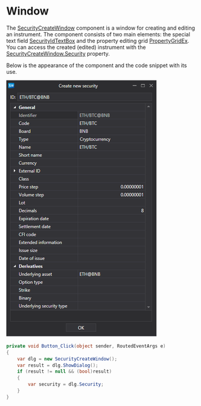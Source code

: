# Window

The [SecurityCreateWindow](xref:StockSharp.Xaml.SecurityCreateWindow) component is a window for creating and editing an instrument. The component consists of two main elements: the special text field [SecurityIdTextBox](xref:StockSharp.Xaml.SecurityIdTextBox) and the property editing grid [PropertyGridEx](xref:StockSharp.Xaml.PropertyGrid.PropertyGridEx). You can access the created (edited) instrument with the [SecurityCreateWindow.Security](xref:StockSharp.Xaml.SecurityCreateWindow.Security) property. 

Below is the appearance of the component and the code snippet with its use. 

![Gui SecurityCreateWindow](../../../../images/gui_securitycreatewindow.png)

```cs
private void Button_Click(object sender, RoutedEventArgs e)
{
	var dlg = new SecurityCreateWindow();
	var result = dlg.ShowDialog();
	if (result != null && (bool)result)
	{
		var security = dlg.Security;
	}
}
	
```
